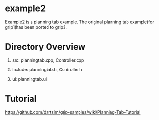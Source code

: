 example2
========

 Example2 is a planning tab example. The original planning tab example(for grip1)has been ported to grip2.


Directory Overview
==================

 1. src: planningtab.cpp, Controller.cpp
 
 2. include: planningtab.h, Controller.h
 
 3. ui: planningtab.ui


Tutorial
========
https://github.com/dartsim/grip-samples/wiki/Planning-Tab-Tutorial
